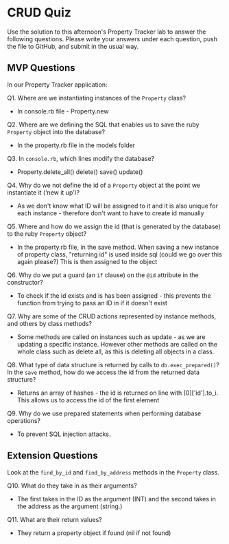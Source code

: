 # CRUD Quiz

Use the solution to this afternoon's Property Tracker lab to answer the following questions. Please write your answers under each question, push the file to GitHub, and submit in the usual way.

## MVP Questions

In our Property Tracker application:

Q1. Where are we instantiating instances of the `Property` class?

- In console.rb file - Property.new

Q2. Where are we defining the SQL that enables us to save the ruby `Property` object into the database?

- In the property.rb file in the models folder

Q3. In `console.rb`, which lines modify the database?

- Property.delete_all()
delete()
save()
update()

Q4. Why do we not define the id of a `Property` object at the point we instantiate it (‘new it up’)?

- As we don't know what ID will be assigned to it and it is also unique for each instance - therefore don't want to have to create id manually

Q5. Where and how do we assign the id (that is generated by the database) to the ruby `Property` object?

- In the property.rb file, in the save method. When saving a new instance of property class, "returning id" is used inside sql (could we go over this again please?) This is then assigned to the object

Q6. Why do we put a guard (an `if` clause) on the `@id` attribute in the constructor?

- To check if the id exists and is has been assigned - this prevents the function from trying to pass an ID in if it doesn't exist

Q7. Why are some of the CRUD actions represented by instance methods, and others by class methods?

- Some methods are called on instances such as update - as we are updating a specific instance. However other methods are called on the whole class such as delete all, as this is deleting all objects in a class.

Q8. What type of data structure is returned by calls to `db.exec_prepared()`? In the `save` method, how do we access the id from the returned data structure?

- Returns an array of hashes - the id is returned on line with [0]['id'].to_i. This allows us to access the id of the first element

Q9. Why do we use prepared statements when performing database operations?

- To prevent SQL injection attacks.

## Extension Questions

Look at the `find_by_id` and `find_by_address` methods in the `Property` class.

Q10. What do they take in as their arguments?

- The first takes in the ID as the argument (INT) and the second takes in the address as the argument (string.)

Q11. What are their return values?

- They return a property object if found (nil if not found)
